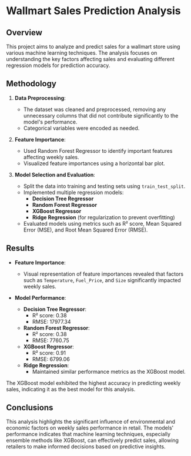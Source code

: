 # Wallmart Sales Prediction Analysis

## Overview

This project aims to analyze and predict  sales for a wallmart store using various machine learning techniques. The analysis focuses on understanding the key factors affecting sales and evaluating different regression models for prediction accuracy.

## Methodology

1. **Data Preprocessing**:
   - The dataset was cleaned and preprocessed, removing any unnecessary columns that did not contribute significantly to the model's performance.
   - Categorical variables were encoded as needed.

2. **Feature Importance**:
   - Used Random Forest Regressor to identify important features affecting weekly sales.
   - Visualized feature importances using a horizontal bar plot.

3. **Model Selection and Evaluation**:
   - Split the data into training and testing sets using `train_test_split`.
   - Implemented multiple regression models:
     - **Decision Tree Regressor**
     - **Random Forest Regressor**
     - **XGBoost Regressor**
     - **Ridge Regression** (for regularization to prevent overfitting)
   - Evaluated models using metrics such as R² score, Mean Squared Error (MSE), and Root Mean Squared Error (RMSE).

## Results

- **Feature Importance**:
   - Visual representation of feature importances revealed that factors such as `Temperature`, `Fuel_Price`, and `Size` significantly impacted weekly sales.
  
- **Model Performance**:
   - **Decision Tree Regressor**:
     - R² score: 0.38
     - RMSE: 17977.34
   - **Random Forest Regressor**:
     - R² score: 0.38
     - RMSE: 7760.75
   - **XGBoost Regressor**:
     - R² score: 0.91
     - RMSE: 6799.06
   - **Ridge Regression**:
     - Maintained similar performance metrics as the XGBoost model.

The XGBoost model exhibited the highest accuracy in predicting weekly sales, indicating it as the best model for this analysis.

## Conclusions

This analysis highlights the significant influence of environmental and economic factors on weekly sales performance in retail. The models' performance indicates that machine learning techniques, especially ensemble methods like XGBoost, can effectively predict sales, allowing retailers to make informed decisions based on predictive insights.
